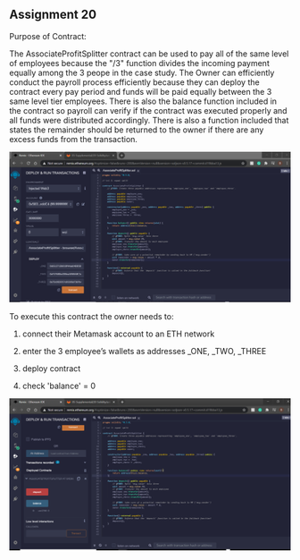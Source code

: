 ## Assignment 20

Purpose of Contract:

The AssociateProfitSplitter contract can be used to pay all of the same level of employees because the "/3" function divides the incoming payment equally among the 3 peope in the case study. The Owner can efficiently conduct the payroll process efficiently because they can deploy the contract every pay period and funds will be paid equally between the 3 same level tier employees. There is also the balance function included in the contract so payroll can verify if the contract was executed properly and all funds were distributed accordingly. There is also a function included that states the remainder should be returned to the owner if there are any excess funds from the transaction.

![image info](./Solidity_20.PNG)


To execute this contract the owner needs to:
1) connect their Metamask account to an ETH network

2) enter the 3 employee’s wallets as addresses _ONE, _TWO, _THREE

3) deploy contract

4) check 'balance' = 0 

![image info](./solidity_balance.PNG)